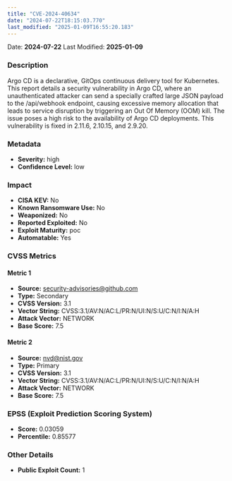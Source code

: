 ```yaml
---
title: "CVE-2024-40634"
date: "2024-07-22T18:15:03.770"
last_modified: "2025-01-09T16:55:20.183"
---
```


Date: **2024-07-22** Last Modified: **2025-01-09**

### Description  
Argo CD is a declarative, GitOps continuous delivery tool for Kubernetes. This report details a security vulnerability in Argo CD, where an unauthenticated attacker can send a specially crafted large JSON payload to the /api/webhook endpoint, causing excessive memory allocation that leads to service disruption by triggering an Out Of Memory (OOM) kill. The issue poses a high risk to the availability of Argo CD deployments. This vulnerability is fixed in 2.11.6, 2.10.15, and 2.9.20.


### Metadata  
- **Severity:** high
- **Confidence Level:** low

### Impact  
- **CISA KEV:** No
- **Known Ransomware Use:** No
- **Weaponized:** No
- **Reported Exploited:** No
- **Exploit Maturity:** poc
- **Automatable:** Yes

### CVSS Metrics  

#### Metric 1
- **Source:** security-advisories@github.com
- **Type:** Secondary
- **CVSS Version:** 3.1
- **Vector String:** CVSS:3.1/AV:N/AC:L/PR:N/UI:N/S:U/C:N/I:N/A:H
- **Attack Vector:** NETWORK
- **Base Score:** 7.5

#### Metric 2
- **Source:** nvd@nist.gov
- **Type:** Primary
- **CVSS Version:** 3.1
- **Vector String:** CVSS:3.1/AV:N/AC:L/PR:N/UI:N/S:U/C:N/I:N/A:H
- **Attack Vector:** NETWORK
- **Base Score:** 7.5


### EPSS (Exploit Prediction Scoring System)  
- **Score:** 0.03059
- **Percentile:** 0.85577

### Other Details  
- **Public Exploit Count:** 1
